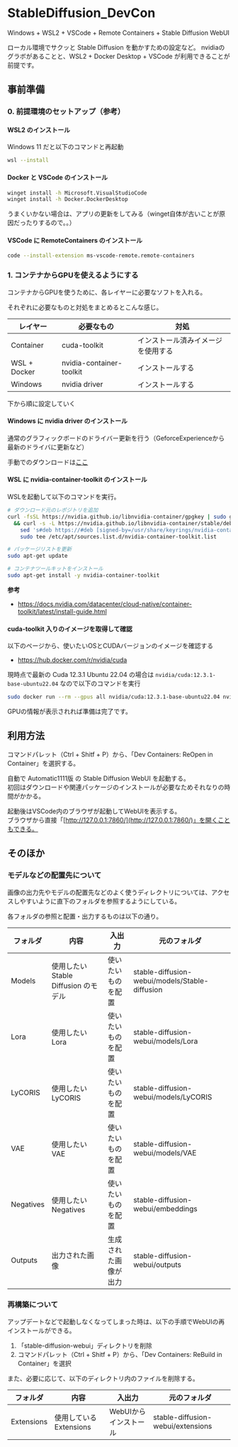 # StableDiffusion_DevCon
Windows + WSL2 + VSCode + Remote Containers + Stable Diffusion WebUI

ローカル環境でサクッと Stable Diffusion を動かすための設定など。
nvidiaのグラボがあることと、WSL2 + Docker Desktop + VSCode が利用できることが前提です。

## 事前準備

### 0. 前提環境のセットアップ（参考）

#### WSL2 のインストール
Windows 11 だと以下のコマンドと再起動
``` bash
wsl --install
```

#### Docker と VSCode のインストール
``` bash
winget install -h Microsoft.VisualStudioCode
winget install -h Docker.DockerDesktop
```
うまくいかない場合は、アプリの更新をしてみる（winget自体が古いことが原因だったりするので。。）

#### VSCode に RemoteContainers のインストール
``` bash
code --install-extension ms-vscode-remote.remote-containers
```

### 1. コンテナからGPUを使えるようにする
コンテナからGPUを使うために、各レイヤーに必要なソフトを入れる。

それぞれに必要なものと対処をまとめるとこんな感じ。

| レイヤー  | 必要なもの | 対処 |
| ------------- | ------------- | ------------- |
| Container  | cuda-toolkit  | インストール済みイメージを使用する |
| WSL + Docker  | nvidia-container-toolkit  | インストールする |
| Windows  | nvidia driver  | インストールする |

下から順に設定していく

#### Windows に nvidia driver のインストール
通常のグラフィックボードのドライバー更新を行う（GeforceExperienceから最新のドライバに更新など）

手動でのダウンロードは[ここ](https://www.nvidia.co.jp/Download/index.aspx?lang=jp)


#### WSL に nvidia-container-toolkit のインストール
WSLを起動して以下のコマンドを実行。

``` bash
# ダウンロード元のレポジトリを追加
curl -fsSL https://nvidia.github.io/libnvidia-container/gpgkey | sudo gpg --dearmor -o /usr/share/keyrings/nvidia-container-toolkit-keyring.gpg \
  && curl -s -L https://nvidia.github.io/libnvidia-container/stable/deb/nvidia-container-toolkit.list | \
    sed 's#deb https://#deb [signed-by=/usr/share/keyrings/nvidia-container-toolkit-keyring.gpg] https://#g' | \
    sudo tee /etc/apt/sources.list.d/nvidia-container-toolkit.list

# パッケージリストを更新
sudo apt-get update

# コンテナツールキットをインストール
sudo apt-get install -y nvidia-container-toolkit
```

**参考**
- https://docs.nvidia.com/datacenter/cloud-native/container-toolkit/latest/install-guide.html

#### cuda-toolkit 入りのイメージを取得して確認
以下のページから、使いたいOSとCUDAバージョンのイメージを確認する
- https://hub.docker.com/r/nvidia/cuda


現時点で最新の Cuda 12.3.1 Ubuntu 22.04 の場合は `nvidia/cuda:12.3.1-base-ubuntu22.04` なので以下のコマンドを実行

``` bash
sudo docker run --rm --gpus all nvidia/cuda:12.3.1-base-ubuntu22.04 nvidia-smi
```

GPUの情報が表示されれば準備は完了です。

## 利用方法
コマンドパレット（Ctrl + Shitf + P）から、「Dev Containers: ReOpen in Container」を選択する。

自動で Automatic1111版 の Stable Diffusion WebUI を起動する。  
初回はダウンロードや関連パッケージのインストールが必要なためそれなりの時間がかかる。

起動後はVSCode内のブラウザが起動してWebUIを表示する。  
ブラウザから直接「[http://127.0.0.1:7860/](http://127.0.0.1:7860/)」を開くこともできる。

## そのほか

### モデルなどの配置先について
画像の出力先やモデルの配置先などのよく使うディレクトリについては、アクセスしやすいように直下のフォルダを参照するようにしている。

各フォルダの参照と配置・出力するものは以下の通り。

|フォルダ|内容|入出力|元のフォルダ|
|--|--|--|--|
|Models|使用したい Stable Diffusion のモデル|使いたいものを配置|stable-diffusion-webui/models/Stable-diffusion|
|Lora|使用したい Lora|使いたいものを配置|stable-diffusion-webui/models/Lora|
|LyCORIS|使用したい LyCORIS|使いたいものを配置|stable-diffusion-webui/models/LyCORIS|
|VAE|使用したい VAE|使いたいものを配置|stable-diffusion-webui/models/VAE|
|Negatives|使用したい Negatives|使いたいものを配置|stable-diffusion-webui/embeddings|
|Outputs|出力された画像|生成された画像が出力|stable-diffusion-webui/outputs|

### 再構築について
アップデートなどで起動しなくなってしまった時は、以下の手順でWebUIの再インストールができる。

1. 「stable-diffusion-webui」ディレクトリを削除
2. コマンドパレット（Ctrl + Shitf + P）から、「Dev Containers: ReBuild in Container」を選択

また、必要に応じて、以下のディレクトリ内のファイルを削除する。

|フォルダ|内容|入出力|元のフォルダ|
|--|--|--|--|
|Extensions|使用している Extensions|WebUIからインストール|stable-diffusion-webui/extensions|
